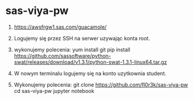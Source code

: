 # sas-viya-pw

1. https://awsfrgw1.sas.com/guacamole/

2. Logujemy się przez SSH na serwer uzywając konta root.

3. wykonujemy polecenia:
yum install git
pip install https://github.com/sassoftware/python-swat/releases/download/v1.3.1/python-swat-1.3.1-linux64.tar.gz

4. W nowym terminalu logujemy się na konto uzytkownia student.

5. Wykonujemy polecenia:
git clone https://github.com/fl0r3k/sas-viya-pw
cd sas-viya-pw
jupyter notebook

